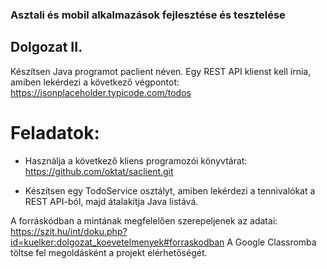 ### Asztali és mobil alkalmazások fejlesztése és tesztelése

## Dolgozat II.

Készítsen Java programot paclient néven. Egy REST API klienst kell írnia, amiben
lekérdezi a következő végpontot:
https://jsonplaceholder.typicode.com/todos


# Feladatok:
* Használja a következő kliens programozói könyvtárat: https://github.com/oktat/saclient.git

* Készítsen egy TodoService osztályt, amiben lekérdezi a tennivalókat a REST API-ból, majd átalakítja Java listává.

A forráskódban a mintának megfelelően szerepeljenek az adatai:
https://szit.hu/int/doku.php?id=kuelker:dolgozat_koevetelmenyek#forraskodban
A Google Classromba töltse fel megoldásként a projekt elérhetőségét.
